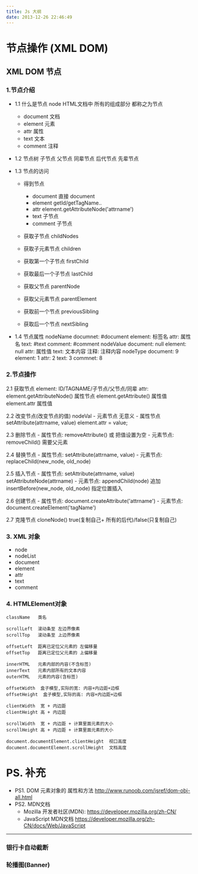```yaml
---
title: Js 大纲
date: 2013-12-26 22:46:49
---
```

# 节点操作 (XML DOM)

## XML DOM 节点
### 1.节点介绍
- 1.1 什么是节点 node
    HTML文档中 所有的组成部分 都称之为节点
    
    - document 文档
    - element  元素
    - attr     属性
    - text     文本
    - comment  注释

- 1.2 节点树
    子节点
    父节点
    同辈节点
    后代节点
    先辈节点


- 1.3 节点的访问
    - 得到节点
        - document 直接 document
        - element  getId/getTagName..
        - attr     element.getAttributeNode('attrname')
        - text     子节点
        - comment  子节点

    - 获取子节点         childNodes
    - 获取子元素节点     children

    - 获取第一个子节点    firstChild
    - 获取最后一个子节点  lastChild

    - 获取父节点          parentNode
    - 获取父元素节点      parentElement

    - 获取前一个节点      previousSibling
    - 获取后一个节点      nextSibling

- 1.4 节点属性
    nodeName
        documnet:   #document
        element:    标签名
        attr:       属性名
        text:       #text
        comment:    #comment
    nodeValue
        document:  null
        element:   null
        attr:      属性值
        text:      文本内容
        注释:      注释内容
    nodeType
        document:  9
        element:   1
        attr:      2
        text:      3
        commnet:   8


### 2.节点操作
2.1 获取节点
    element:    ID/TAGNAME/子节点/父节点/同辈
    attr:       element.getAttributeNode()  属性节点
                element.getAttribute()  属性值
                element.attr 属性值


2.2 改变节点(改变节点的值) nodeVal
    - 元素节点 无意义
    - 属性节点 setAttribute(attrname, value)
           element.attr = value;

2.3 删除节点
    - 属性节点: removeAttribute()  或  把值设置为空
    - 元素节点: removeChild()  需要父元素

2.4 替换节点
    - 属性节点: setAttribute(attrname, value)
    - 元素节点: replaceChild(new_node, old_node)

2.5 插入节点
    - 属性节点: 
                setAttribute(attrname, value)
                setAttributeNode(attrname)
    - 元素节点:
                appendChild(node)   追加
                insertBefore(new_node, old_node)    指定位置插入

2.6 创建节点
    - 属性节点: document.createAttribute('attrname')
    - 元素节点: document.createElement('tagName')

2.7 克隆节点
    cloneNode()   true(复制自己+ 所有的后代)/false(只复制自己)


### 3. XML 对象
- node
- nodeList
- document
- element
- attr
- text
- comment

### 4. HTMLElement对象
```
className   类名

scrollLeft  滚动条至 左边界像素
scrollTop   滚动条至 上边界像素

offsetLeft  距离已定位父元素的 左偏移量
offsetTop   距离已定位父元素的 上偏移量

innerHTML   元素内部的内容(不含标签)
innerText   元素内部所有的文本内容
outerHTML   元素的内容(含标签)

offsetWidth  盒子模型,实际的宽: 内容+内边距+边框
offsetHeight  盒子模型,实际的高: 内容+内边距+边框

clientWidth  宽 + 内边距
clientHeight 高 + 内边距

scrollWidth  宽 + 内边距 + 计算里面元素的大小
scrollHeight 高 + 内边距 + 计算里面元素的大小

document.documentElement.clientHeight  视口高度
document.documentElement.scrollHeight  文档高度
```

# PS. 补充

- PS1. DOM 元素对象的 属性和方法
    http://www.runoob.com/jsref/dom-obj-all.html
- PS2. MDN文档
    - Mozilla 开发者社区(MDN):
    https://developer.mozilla.org/zh-CN/
    - JavaScript MDN文档
    https://developer.mozilla.org/zh-CN/docs/Web/JavaScript

------


### 银行卡自动截断


### 轮播图(Banner)


